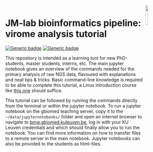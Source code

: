 <img src="https://rega.kuleuven.be/cev/viralmetagenomics/pictures/lovm/image_preview" height="12.5%" width="12.5%" align="right"/>

# JM-lab bioinformatics pipeline: virome analysis tutorial
[![Generic badge](https://img.shields.io/badge/GitHub-MatthijnssensLab-brightgreen?logo=github)](https://github.com/Matthijnssenslab)
[![Generic badge](https://img.shields.io/badge/NetoVIR-https%3A%2F%2Fdoi.org%2F10.1038%2Fsrep16532-blue)](https://doi.org/10.1038/srep16532)

This repository is intended as a learning tool for new PhD-students, master students, interns, etc. The main jupyter notebook gives an overview of the commands needed for the primary analysis of raw NGS data, flavoured with explanations and neat tips & tricks. Basic command-line knowledge is required to be able to complete this tutorial, a Linux introduction course like [this one](https://ryanstutorials.net/linuxtutorial/) should suffice.

This tutorial can be followed by running the commands directly from the terminal or within the jupyter notebook. To run a jupyter notebook on the gbiomed teaching server, copy it to the `~/data/jupyternotebooks/` folder and open an internet browser to navigate to [bmw.gbiomed.kuleuven.be](https://bmw.gbiomed.kuleuven.be/), log in with your KU Leuven credentials and  which should finally allow you to run the notebook. You can find more information on how to transfer files to a remote server in the main notebook. Jupyter notebooks can also be provided to the students as html-files.
